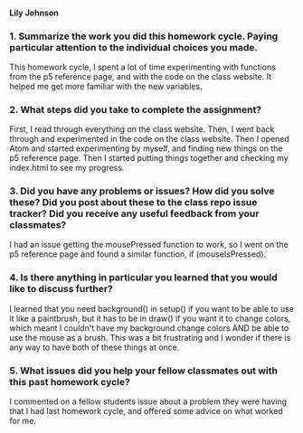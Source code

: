 #### Lily Johnson

### 1. Summarize the work you did this homework cycle. Paying particular attention to the individual choices you made.
This homework cycle, I spent a lot of time experimenting with functions from the p5 reference page, and with the code on the class website. It helped me get more familiar with the new variables.
### 2. What steps did you take to complete the assignment?
First, I read through everything on the class website. Then, I went back through and experimented in the code on the class website. Then I opened Atom and started experimenting by myself, and finding new things on the p5 reference page. Then I started putting things together and checking my index.html to see my progress.
### 3. Did you have any problems or issues? How did you solve these? Did you post about these to the class repo issue tracker? Did you receive any useful feedback from your classmates?
I had an issue getting the mousePressed function to work, so I went on the p5 reference page and found a similar function, if (mouseIsPressed).
### 4. Is there anything in particular you learned that you would like to discuss further?
I learned that you need background() in setup() if you want to be able to use it like a paintbrush, but it has to be in draw() if you want it to change colors, which meant I couldn't have my background change colors AND be able to use the mouse as a brush. This was a bit frustrating and I wonder if there is any way to have both of these things at once.
### 5. What issues did you help your fellow classmates out with this past homework cycle?
I commented on a fellow students issue about a problem they were having that I had last homework cycle, and offered some advice on what worked for me.
